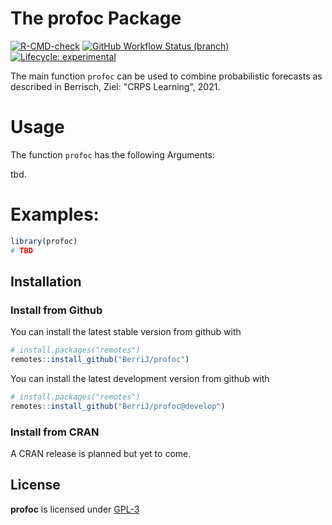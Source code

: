 
The profoc Package
======================

<!-- badges: start -->
[![R-CMD-check](https://img.shields.io/github/workflow/status/berrij/profoc/R-CMD-check?style=for-the-badge)](https://github.com/BerriJ/profoc/actions/workflows/R-CMD-check.yaml)
[![GitHub Workflow Status (branch)](https://img.shields.io/github/workflow/status/berrij/profoc/pkgdown/main?label=Documentation&style=for-the-badge)](https://profoc.berrisch.biz/)
[![Lifecycle: experimental](https://img.shields.io/badge/Lifecycle-experimental-orange?style=for-the-badge)](https://lifecycle.r-lib.org/articles/stages.html#experimental)
<!-- badges: end -->


The main function `profoc` can be used to combine probabilistic forecasts as described in Berrisch, Ziel: "CRPS Learning", 2021.

Usage
=====

The function `profoc` has the following Arguments:

tbd.

Examples:
=========

``` r
library(profoc)
# TBD
```

Installation
------------

### Install from Github

You can install the latest stable version from github with

``` r
# install.packages("remotes")
remotes::install_github("BerriJ/profoc")
```

You can install the latest development version from github with

``` r
# install.packages("remotes")
remotes::install_github("BerriJ/profoc@develop")
```

### Install from CRAN

A CRAN release is planned but yet to come.

License
-------

**profoc** is licensed under [GPL-3](LICENSE)

